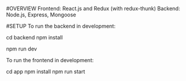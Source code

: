 #OVERVIEW
Frontend: React.js and Redux (with redux-thunk)
Backend: Node.js, Express, Mongoose


#SETUP
To run the backend in development:

cd backend
npm install

npm run dev

To run the frontend in development:

cd app
npm install
npm run start

